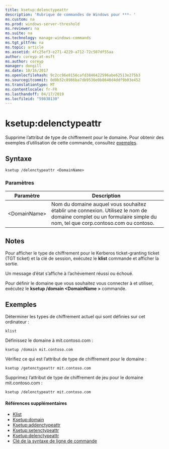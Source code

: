 ```yaml
---
title: ksetup:delenctypeattr
description: 'Rubrique de commandes de Windows pour ***- '
ms.custom: na
ms.prod: windows-server-threshold
ms.reviewer: na
ms.suite: na
ms.technology: manage-windows-commands
ms.tgt_pltfrm: na
ms.topic: article
ms.assetid: 4fc25ef3-e271-4229-a712-72c507df55aa
author: coreyp-at-msft
ms.author: coreyp
manager: dongill
ms.date: 10/16/2017
ms.openlocfilehash: 9c2cc96e8156cafd3846422596abe62513e275b3
ms.sourcegitcommit: 0d0b32c8986ba7db9536e0b8648d4ddf9b03e452
ms.translationtype: MT
ms.contentlocale: fr-FR
ms.lasthandoff: 04/17/2019
ms.locfileid: "59838130"
---
```

# <a name="ksetupdelenctypeattr"></a>ksetup:delenctypeattr



Supprime l’attribut de type de chiffrement pour le domaine. Pour obtenir des exemples d’utilisation de cette commande, consultez [exemples](#BKMK_Examples).

## <a name="syntax"></a>Syntaxe

```
ksetup /delenctypeattr <DomainName> 
```

### <a name="parameters"></a>Paramètres

|Paramètre|Description|
|---------|-----------|
|\<DomainName>|Nom du domaine auquel vous souhaitez établir une connexion. Utilisez le nom de domaine complet ou un formulaire simple du nom, tel que corp.contoso.com ou contoso.|

## <a name="remarks"></a>Notes

Pour afficher le type de chiffrement pour le Kerberos ticket-granting ticket (TGT ticket) et la clé de session, exécutez le **klist** commande et afficher la sortie.

Un message d’état s’affiche à l’achèvement réussi ou échoué.

Pour définir le domaine que vous souhaitez vous connecter à et utiliser, exécutez le **ksetup /domain \<DomainName >** commande.

## <a name="BKMK_Examples"></a>Exemples

Déterminer les types de chiffrement actuel qui sont définies sur cet ordinateur :
```
klist
```
Définissez le domaine à mit.contoso.com :
```
ksetup /domain mit.contoso.com
```
Vérifiez ce qui est l’attribut de type de chiffrement pour le domaine :
```
ksetup /getenctypeattr mit.contoso.com
```
Supprimez l’attribut de type de chiffrement de jeu pour le domaine mit.contoso.com :
```
ksetup /delenctypeattr mit.contoso.com
```

#### <a name="additional-references"></a>Références supplémentaires

-   [Klist](klist.md)
-   [Ksetup:domain](ksetup-domain.md)
-   [Ksetup:addenctypeattr](ksetup-addenctypeattr.md)
-   [Ksetup:setenctypeattr](ksetup-setenctypeattr.md)
-   [Ksetup:delenctypeattr](ksetup-delenctypeattr.md)
-   [Clé de la syntaxe de ligne de commande](command-line-syntax-key.md)
